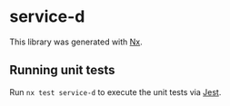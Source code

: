 # service-d

This library was generated with [Nx](https://nx.dev).

## Running unit tests

Run `nx test service-d` to execute the unit tests via [Jest](https://jestjs.io).
